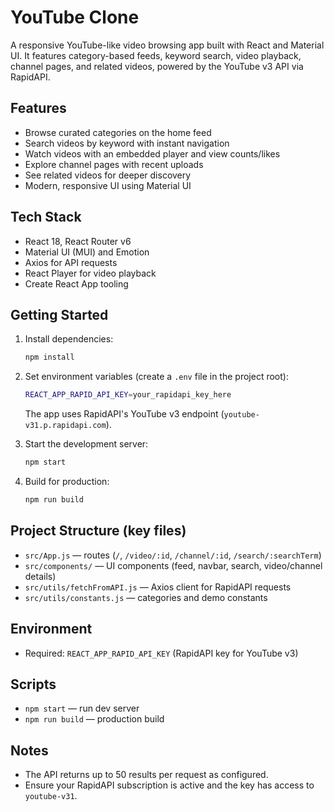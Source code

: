 # YouTube Clone

A responsive YouTube-like video browsing app built with React and Material UI. It features category-based feeds, keyword search, video playback, channel pages, and related videos, powered by the YouTube v3 API via RapidAPI.

## Features

- Browse curated categories on the home feed
- Search videos by keyword with instant navigation
- Watch videos with an embedded player and view counts/likes
- Explore channel pages with recent uploads
- See related videos for deeper discovery
- Modern, responsive UI using Material UI

## Tech Stack

- React 18, React Router v6
- Material UI (MUI) and Emotion
- Axios for API requests
- React Player for video playback
- Create React App tooling

## Getting Started

1. Install dependencies:

   ```bash
   npm install
   ```

2. Set environment variables (create a `.env` file in the project root):

   ```bash
   REACT_APP_RAPID_API_KEY=your_rapidapi_key_here
   ```

   The app uses RapidAPI's YouTube v3 endpoint (`youtube-v31.p.rapidapi.com`).

3. Start the development server:

   ```bash
   npm start
   ```

4. Build for production:

   ```bash
   npm run build
   ```

## Project Structure (key files)

- `src/App.js` — routes (`/`, `/video/:id`, `/channel/:id`, `/search/:searchTerm`)
- `src/components/` — UI components (feed, navbar, search, video/channel details)
- `src/utils/fetchFromAPI.js` — Axios client for RapidAPI requests
- `src/utils/constants.js` — categories and demo constants

## Environment

- Required: `REACT_APP_RAPID_API_KEY` (RapidAPI key for YouTube v3)

## Scripts

- `npm start` — run dev server
- `npm run build` — production build

## Notes

- The API returns up to 50 results per request as configured.
- Ensure your RapidAPI subscription is active and the key has access to `youtube-v31`.
